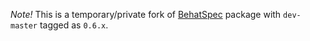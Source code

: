 *Note!* This is a temporary/private fork of
[BehatSpec](https://github.com/richardmiller/BehatSpec) package with
`dev-master` tagged as `0.6.x`.
